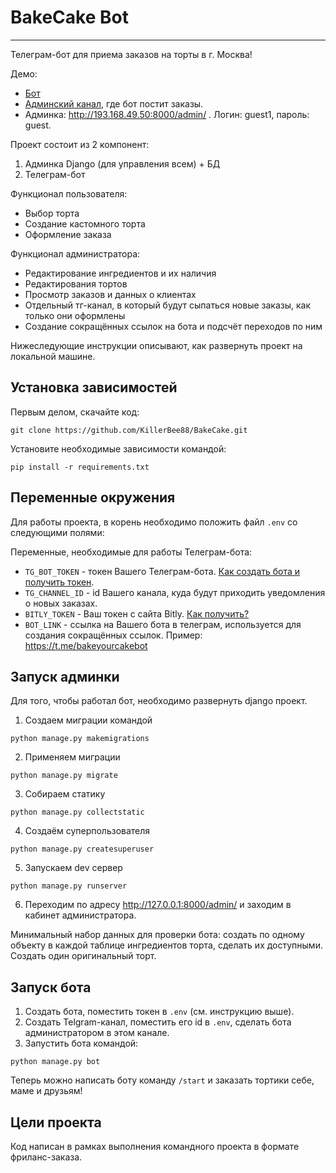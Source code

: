 # BakeCake Bot

---
Телеграм-бот для приема заказов на торты в г. Москва!

Демо:
- [Бот](https://t.me/bakeyourcakebot)
- [Админский канал](https://t.me/+sbEwmTN1hEFmYjYy), где бот постит заказы.
- Админка: http://193.168.49.50:8000/admin/ . Логин: guest1, пароль: guest. 

Проект состоит из 2 компонент:
1. Админка Django (для управления всем) + БД
2. Телеграм-бот

Функционал пользователя:
- Выбор торта
- Создание кастомного торта
- Оформление заказа

Функционал администратора:
- Редактирование ингредиентов и их наличия
- Редактирования тортов
- Просмотр заказов и данных о клиентах
- Отдельный тг-канал, в который будут сыпаться новые заказы, как только они оформлены
- Создание сокращённых ссылок на бота и подсчёт переходов по ним

Нижеследующие инструкции описывают, как развернуть проект на локальной машине.

## Установка зависимостей
Первым делом, скачайте код:
``` 
git clone https://github.com/KillerBee88/BakeCake.git
```
Установите необходимые зависимости командой:
```
pip install -r requirements.txt
```

## Переменные окружения

Для работы проекта, в корень необходимо положить файл `.env` со следующими полями:

Переменные, необходимые для работы Телеграм-бота:
- `TG_BOT_TOKEN` - токен Вашего Телеграм-бота. [Как создать бота и получить токен](https://core.telegram.org/bots#how-do-i-create-a-bot).
- `TG_CHANNEL_ID` - id Вашего канала, куда будут приходить уведомления о новых заказах.
- `BITLY_TOKEN` - Ваш токен с сайта Bitly. [Как получить?](https://github.com/pas-zhukov/bitlink#получение-токена)
- `BOT_LINK` - ссылка на Вашего бота в телеграм, используется для создания сокращённых ссылок. Пример: https://t.me/bakeyourcakebot


## Запуск админки

Для того, чтобы работал бот, необходимо развернуть django проект.

1. Создаем миграции командой
```shell
python manage.py makemigrations
```

2. Применяем миграции
```shell
python manage.py migrate
```

3. Собираем статику
```shell
python manage.py collectstatic
```

4. Создаём суперпользователя

```shell
python manage.py createsuperuser
```

5. Запускаем dev сервер
```shell
python manage.py runserver
```

6. Переходим по адресу http://127.0.0.1:8000/admin/ и заходим в кабинет администратора.

Минимальный набор данных для проверки бота: создать по одному объекту в каждой таблице ингредиентов торта, сделать их доступными. Создать один оригинальный торт.

## Запуск бота

1. Создать бота, поместить токен в `.env` (см. инструкцию выше).
2. Создать Telgram-канал, поместить его id в `.env`, сделать бота администратором в этом канале.
3. Запустить бота командой:
```
python manage.py bot
```

Теперь можно написать боту команду `/start` и заказать тортики себе, маме и друзьям!


## Цели проекта
Код написан в рамках выполнения командного проекта в формате фриланс-заказа.
